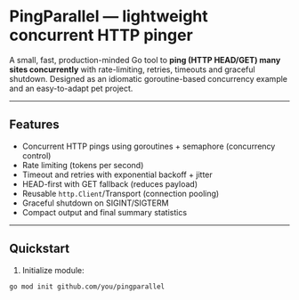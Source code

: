 # PingParallel — lightweight concurrent HTTP pinger

A small, fast, production-minded Go tool to **ping (HTTP HEAD/GET) many sites concurrently** with rate-limiting, retries, timeouts and graceful shutdown. Designed as an idiomatic goroutine-based concurrency example and an easy-to-adapt pet project.

---

## Features
- Concurrent HTTP pings using goroutines + semaphore (concurrency control)  
- Rate limiting (tokens per second)  
- Timeout and retries with exponential backoff + jitter  
- HEAD-first with GET fallback (reduces payload)  
- Reusable `http.Client`/Transport (connection pooling)  
- Graceful shutdown on SIGINT/SIGTERM  
- Compact output and final summary statistics

---

## Quickstart
1. Initialize module:
```bash
go mod init github.com/you/pingparallel

